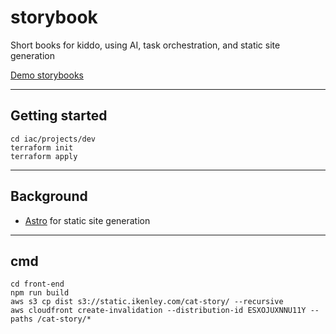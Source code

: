 # storybook

Short books for kiddo, using AI, task orchestration, and static site generation

[Demo storybooks](https://static.ikenley.com/storybook/home)

---

## Getting started

```
cd iac/projects/dev
terraform init
terraform apply
```

---

## Background

- [Astro](https://astro.build/) for static site generation

---

## cmd

```
cd front-end
npm run build
aws s3 cp dist s3://static.ikenley.com/cat-story/ --recursive
aws cloudfront create-invalidation --distribution-id ESXOJUXNNU11Y --paths /cat-story/*
```
